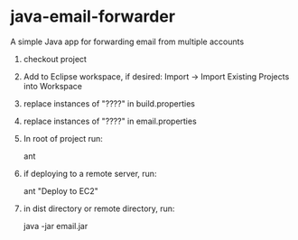 java-email-forwarder
====================

A simple Java app for forwarding email from multiple accounts

1. checkout project

2. Add to Eclipse workspace, if desired: Import -> Import Existing Projects into Workspace

3. replace instances of "????" in build.properties

4. replace instances of "????" in email.properties

5. In root of project run:

	ant
	
6. if deploying to a remote server, run:

	ant "Deploy to EC2"
	
7. in dist directory or remote directory, run:

	java -jar email.jar